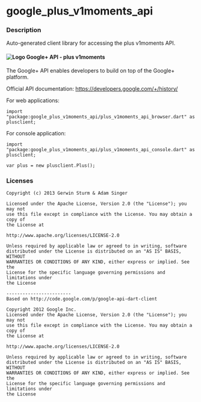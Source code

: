 # google_plus_v1moments_api

### Description

Auto-generated client library for accessing the plus v1moments API.

#### ![Logo](http://www.google.com/images/icons/product/gplus-16.png) Google+ API - plus v1moments

The Google+ API enables developers to build on top of the Google+ platform.

Official API documentation: https://developers.google.com/+/history/

For web applications:
```
import "package:google_plus_v1moments_api/plus_v1moments_api_browser.dart" as plusclient;
```

For console application:
```
import "package:google_plus_v1moments_api/plus_v1moments_api_console.dart" as plusclient;
```

```
var plus = new plusclient.Plus();
```

### Licenses

```
Copyright (c) 2013 Gerwin Sturm & Adam Singer

Licensed under the Apache License, Version 2.0 (the "License"); you may not
use this file except in compliance with the License. You may obtain a copy of
the License at

http://www.apache.org/licenses/LICENSE-2.0

Unless required by applicable law or agreed to in writing, software
distributed under the License is distributed on an "AS IS" BASIS, WITHOUT
WARRANTIES OR CONDITIONS OF ANY KIND, either express or implied. See the
License for the specific language governing permissions and limitations under
the License

------------------------
Based on http://code.google.com/p/google-api-dart-client

Copyright 2012 Google Inc.
Licensed under the Apache License, Version 2.0 (the "License"); you may not
use this file except in compliance with the License. You may obtain a copy of
the License at

http://www.apache.org/licenses/LICENSE-2.0

Unless required by applicable law or agreed to in writing, software
distributed under the License is distributed on an "AS IS" BASIS, WITHOUT
WARRANTIES OR CONDITIONS OF ANY KIND, either express or implied. See the
License for the specific language governing permissions and limitations under
the License

```
